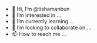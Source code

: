 - 👋 Hi, I’m @tishamanbun
- 👀 I’m interested in ...
- 🌱 I’m currently learning ...
- 💞️ I’m looking to collaborate on ...
- 📫 How to reach me ...

<!---
tishamanbun/tishamanbun is a ✨ special ✨ repository because its `README.md` (this file) appears on your GitHub profile.
You can click the Preview link to take a look at your changes.
--->
